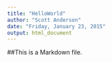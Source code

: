 ```yaml
---
title: "HelloWorld"
author: "Scott Anderson"
date: "Friday, January 23, 2015"
output: html_document
---
```


##This is a Markdown file.

